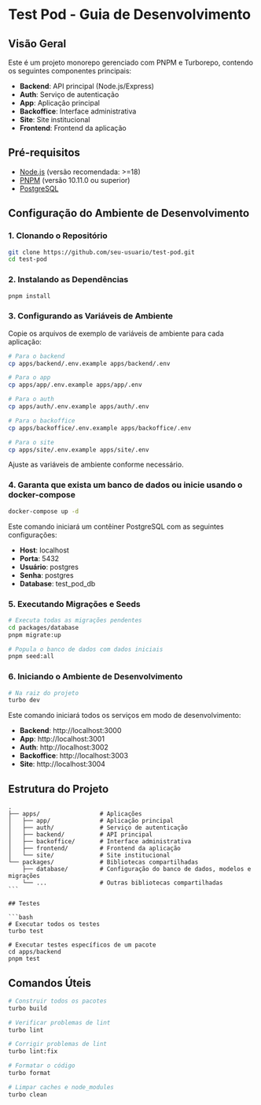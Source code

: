 # Test Pod - Guia de Desenvolvimento

## Visão Geral

Este é um projeto monorepo gerenciado com PNPM e Turborepo, contendo os seguintes componentes principais:

- **Backend**: API principal (Node.js/Express)
- **Auth**: Serviço de autenticação
- **App**: Aplicação principal
- **Backoffice**: Interface administrativa
- **Site**: Site institucional
- **Frontend**: Frontend da aplicação

## Pré-requisitos

- [Node.js](https://nodejs.org/) (versão recomendada: >=18)
- [PNPM](https://pnpm.io/) (versão 10.11.0 ou superior)
- [PostgreSQL](https://www.postgresql.org/)

## Configuração do Ambiente de Desenvolvimento

### 1. Clonando o Repositório

```bash
git clone https://github.com/seu-usuario/test-pod.git
cd test-pod
```

### 2. Instalando as Dependências

```bash
pnpm install
```

### 3. Configurando as Variáveis de Ambiente

Copie os arquivos de exemplo de variáveis de ambiente para cada aplicação:

```bash
# Para o backend
cp apps/backend/.env.example apps/backend/.env

# Para o app
cp apps/app/.env.example apps/app/.env

# Para o auth
cp apps/auth/.env.example apps/auth/.env

# Para o backoffice
cp apps/backoffice/.env.example apps/backoffice/.env

# Para o site
cp apps/site/.env.example apps/site/.env
```

Ajuste as variáveis de ambiente conforme necessário.

### 4. Garanta que exista um banco de dados ou inicie usando o docker-compose

```bash
docker-compose up -d
```

Este comando iniciará um contêiner PostgreSQL com as seguintes configurações:

- **Host**: localhost
- **Porta**: 5432
- **Usuário**: postgres
- **Senha**: postgres
- **Database**: test_pod_db

### 5. Executando Migrações e Seeds

```bash
# Executa todas as migrações pendentes
cd packages/database
pnpm migrate:up

# Popula o banco de dados com dados iniciais
pnpm seed:all
```

### 6. Iniciando o Ambiente de Desenvolvimento

```bash
# Na raiz do projeto
turbo dev
```

Este comando iniciará todos os serviços em modo de desenvolvimento:

- **Backend**: http://localhost:3000
- **App**: http://localhost:3001
- **Auth**: http://localhost:3002
- **Backoffice**: http://localhost:3003
- **Site**: http://localhost:3004

## Estrutura do Projeto

````
.
├── apps/                 # Aplicações
│   ├── app/              # Aplicação principal
│   ├── auth/             # Serviço de autenticação
│   ├── backend/          # API principal
│   ├── backoffice/       # Interface administrativa
│   ├── frontend/         # Frontend da aplicação
│   └── site/             # Site institucional
└── packages/             # Bibliotecas compartilhadas
    ├── database/         # Configuração do banco de dados, modelos e migrações
    └── ...               # Outras bibliotecas compartilhadas
```

## Testes

```bash
# Executar todos os testes
turbo test

# Executar testes específicos de um pacote
cd apps/backend
pnpm test
````

## Comandos Úteis

```bash
# Construir todos os pacotes
turbo build

# Verificar problemas de lint
turbo lint

# Corrigir problemas de lint
turbo lint:fix

# Formatar o código
turbo format

# Limpar caches e node_modules
turbo clean
```
